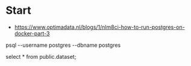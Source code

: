 # Start
- https://www.optimadata.nl/blogs/1/nlm8ci-how-to-run-postgres-on-docker-part-3

psql --username postgres --dbname postgres

select * from public.dataset;